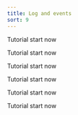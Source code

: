 ```yaml
---
title: Log and events
sort: 9
---
```


Tutorial start now

Tutorial start now

Tutorial start now

Tutorial start now

Tutorial start now

Tutorial start now
